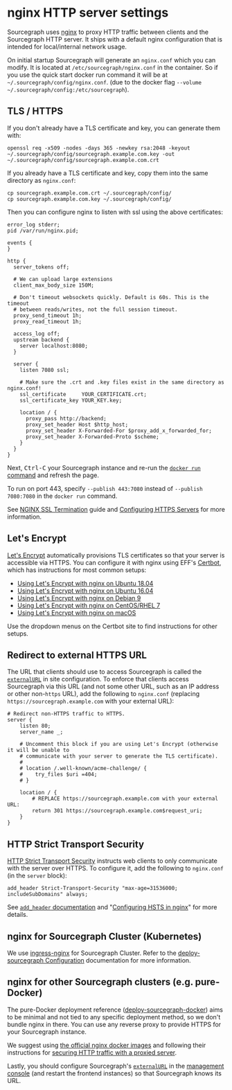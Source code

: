 # nginx HTTP server settings

Sourcegraph uses [nginx](https://nginx.org/en/) to proxy HTTP traffic between clients and the Sourcegraph HTTP server. It ships with a default nginx configuration that is intended for local/internal network usage.

On initial startup Sourcegraph will generate an `nginx.conf` which you can modify. It is located at `/etc/sourcegraph/nginx.conf` in the container. So if you use the quick start docker run command it will be at `~/.sourcegraph/config/nginx.conf`. (due to the docker flag `--volume ~/.sourcegraph/config:/etc/sourcegraph`).

## TLS / HTTPS

If you don't already have a TLS certificate and key, you can generate them with:

```shell
openssl req -x509 -nodes -days 365 -newkey rsa:2048 -keyout ~/.sourcegraph/config/sourcegraph.example.com.key -out ~/.sourcegraph/config/sourcegraph.example.com.crt
```

If you already have a TLS certificate and key, copy them into the same directory as `nginx.conf`:

```shell
cp sourcegraph.example.com.crt ~/.sourcegraph/config/
cp sourcegraph.example.com.key ~/.sourcegraph/config/
```

Then you can configure nginx to listen with ssl using the above certificates:

```nginx
error_log stderr;
pid /var/run/nginx.pid;

events {
}

http {
  server_tokens off;

  # We can upload large extensions
  client_max_body_size 150M;

  # Don't timeout websockets quickly. Default is 60s. This is the timeout
  # between reads/writes, not the full session timeout.
  proxy_send_timeout 1h;
  proxy_read_timeout 1h;

  access_log off;
  upstream backend {
    server localhost:8080;
  }

  server {
    listen 7080 ssl;

    # Make sure the .crt and .key files exist in the same directory as nginx.conf!
    ssl_certificate     YOUR_CERTIFICATE.crt;
    ssl_certificate_key YOUR_KEY.key;

    location / {
      proxy_pass http://backend;
      proxy_set_header Host $http_host;
      proxy_set_header X-Forwarded-For $proxy_add_x_forwarded_for;
      proxy_set_header X-Forwarded-Proto $scheme;
    }
  }
}
```

Next, <kbd>Ctrl-C</kbd> your Sourcegraph instance and re-run the [`docker run` command](install/docker/index.md) and refresh the page.

To run on port 443, specify `--publish 443:7080` instead of `--publish 7080:7080` in the `docker run` command.

See [NGINX SSL Termination](https://docs.nginx.com/nginx/admin-guide/security-controls/terminating-ssl-http/) guide and [Configuring HTTPS Servers](https://nginx.org/en/docs/http/configuring_https_servers.html) for more information.

## Let's Encrypt

[Let's Encrypt](https://letsencrypt.org) automatically provisions TLS certificates so that your server is accessible via HTTPS. You can configure it with nginx using EFF's [Certbot](https://certbot.eff.org/), which has instructions for most common setups:

- [Using Let's Encrypt with nginx on Ubuntu 18.04](https://certbot.eff.org/lets-encrypt/ubuntubionic-nginx)
- [Using Let's Encrypt with nginx on Ubuntu 16.04](https://certbot.eff.org/lets-encrypt/ubuntuxenial-nginx)
- [Using Let's Encrypt with nginx on Debian 9](https://certbot.eff.org/lets-encrypt/debianstretch-nginx)
- [Using Let's Encrypt with nginx on CentOS/RHEL 7](https://certbot.eff.org/lets-encrypt/centosrhel7-nginx)
- [Using Let's Encrypt with nginx on macOS](https://certbot.eff.org/lets-encrypt/osx-nginx)

Use the dropdown menus on the Certbot site to find instructions for other setups.

## Redirect to external HTTPS URL

The URL that clients should use to access Sourcegraph is called the [`externalURL`](site_config/all.md#externalurl-string) in site configuration. To enforce that clients access Sourcegraph via this URL (and not some other URL, such as an IP address or other non-`https` URL), add the following to `nginx.conf` (replacing `https://sourcegraph.example.com` with your external URL):

``` nginx
# Redirect non-HTTPS traffic to HTTPS.
server {
    listen 80;
    server_name _;

    # Uncomment this block if you are using Let's Encrypt (otherwise it will be unable to
    # communicate with your server to generate the TLS certificate).
    #
    # location /.well-known/acme-challenge/ {
    #    try_files $uri =404;
    # }

    location / {
        # REPLACE https://sourcegraph.example.com with your external URL:
        return 301 https://sourcegraph.example.com$request_uri;
    }
}
```

## HTTP Strict Transport Security

[HTTP Strict Transport Security](https://en.wikipedia.org/wiki/HTTP_Strict_Transport_Security) instructs web clients to only communicate with the server over HTTPS. To configure it, add the following to `nginx.conf` (in the `server` block):

``` nginx
add_header Strict-Transport-Security "max-age=31536000; includeSubDomains" always;
```

See [`add_header` documentation](https://nginx.org/en/docs/http/ngx_http_headers_module.html#add_header) and "[Configuring HSTS in nginx](https://www.nginx.com/blog/http-strict-transport-security-hsts-and-nginx/)" for more details.

## nginx for Sourcegraph Cluster (Kubernetes)

We use [ingress-nginx](https://kubernetes.github.io/ingress-nginx/) for Sourcegraph Cluster. Refer to the [deploy-sourcegraph Configuration](https://github.com/sourcegraph/deploy-sourcegraph/blob/master/docs/configure.md) documentation for more information.

## nginx for other Sourcegraph clusters (e.g. pure-Docker)

The pure-Docker deployment reference ([deploy-sourcegraph-docker](https://github.com/sourcegraph/deploy-sourcegraph-docker)) aims to be minimal and not tied to any specific deployment method, so we don't bundle nginx in there. You can use any reverse proxy to provide HTTPS for your Sourcegraph instance.

We suggest using [the official nginx docker images](https://hub.docker.com/_/nginx) and following their instructions for [securing HTTP traffic with a proxied server](https://docs.nginx.com/nginx/admin-guide/security-controls/securing-http-traffic-upstream/).

Lastly, you should configure Sourcegraph's [`externalURL`](site_config/all.md#externalurl-string) in the [management console](management_console.md) (and restart the frontend instances) so that Sourcegraph knows its URL.
